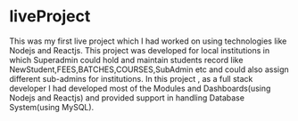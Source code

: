 # liveProject
This was my first live project which I had worked on using technologies like  Nodejs  and Reactjs.
This project was  developed for local institutions in which Superadmin could hold and maintain students
record like NewStudent,FEES,BATCHES,COURSES,SubAdmin etc and could also assign different sub-admins for institutions.
In this project , as a full stack developer I had developed most of the Modules and Dashboards(using Nodejs and Reactjs) and provided
support in handling Database System(using MySQL). 
